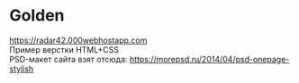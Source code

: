 # Golden
<https://radar42.000webhostapp.com>
<br>
Пример верстки HTML+CSS
<br>
PSD-макет сайта взят отсюда: <https://morepsd.ru/2014/04/psd-onepage-stylish>
